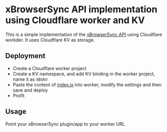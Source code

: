 # xBrowserSync API implementation using Cloudflare worker and KV

This is a simple implementation of the [xBrowserSync API](https://github.com/xbrowsersync/api) using Cloudflare workder.
It uses Cloudflare KV as storage.

## Deployment

- Create a Cloudflare worker project
- Create a KV namespace, and add KV binding in the worker project, name it as `XBSKV`
- Paste the content of [index.js](./index.js) into worker, modify the settings and then save and deploy
- Profit

## Usage

Point your xBrowserSync plugin/app to your worker URL
